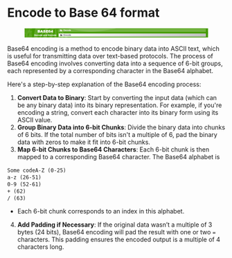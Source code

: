 # Encode to Base 64 format

<figure><img src=".gitbook/assets/image.png" alt=""><figcaption></figcaption></figure>

Base64 encoding is a method to encode binary data into ASCII text, which is useful for transmitting data over text-based protocols. The process of Base64 encoding involves converting data into a sequence of 6-bit groups, each represented by a corresponding character in the Base64 alphabet.

Here's a step-by-step explanation of the Base64 encoding process:

1. **Convert Data to Binary**: Start by converting the input data (which can be any binary data) into its binary representation. For example, if you're encoding a string, convert each character into its binary form using its ASCII value.
2. **Group Binary Data into 6-bit Chunks**: Divide the binary data into chunks of 6 bits. If the total number of bits isn't a multiple of 6, pad the binary data with zeros to make it fit into 6-bit chunks.
3. **Map 6-bit Chunks to Base64 Characters**: Each 6-bit chunk is then mapped to a corresponding Base64 character. The Base64 alphabet is

```
Some codeA-Z (0-25)
a-z (26-51)
0-9 (52-61)
+ (62)
/ (63)
```

* Each 6-bit chunk corresponds to an index in this alphabet.

4. **Add Padding if Necessary**: If the original data wasn’t a multiple of 3 bytes (24 bits), Base64 encoding will pad the result with one or two `=` characters. This padding ensures the encoded output is a multiple of 4 characters long.

